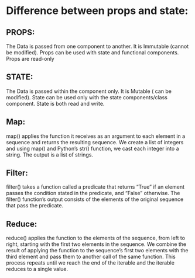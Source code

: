 # Difference between props and state:

## PROPS:
The Data is passed from one component to another.
It is Immutable (cannot be modified).
Props can be used with state and functional components.
Props are read-only	

## STATE:
The Data is passed within the component only.
It is Mutable ( can be modified).
State can be used only with the state components/class component.
State is both read and write.

## Map:
map() applies the function it receives as an argument to each element in a sequence and returns the resulting sequence. We create a list of integers and using map() and Python’s str() function, we cast each integer into a string. The output is a list of strings.

## Filter:
filter() takes a function called a predicate that returns “True” if an element passes the condition stated in the predicate, and “False” otherwise. The filter() function’s output consists of the elements of the original sequence that pass the predicate.

## Reduce:
reduce() applies the function to the elements of the sequence, from left to right, starting with the first two elements in the sequence. We combine the result of applying the function to the sequence’s first two elements with the third element and pass them to another call of the same function. This process repeats until we reach the end of the iterable and the iterable reduces to a single value. 

